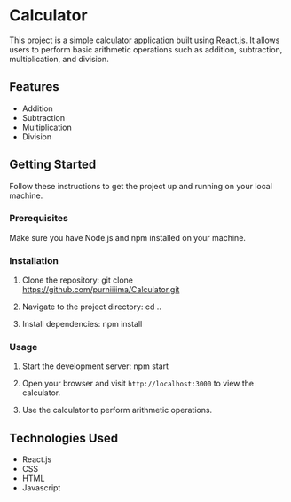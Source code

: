 # Calculator

This project is a simple calculator application built using React.js. It allows users to perform basic arithmetic operations such as addition, subtraction, multiplication, and division.

## Features

- Addition
- Subtraction
- Multiplication
- Division

## Getting Started

Follow these instructions to get the project up and running on your local machine.

### Prerequisites

Make sure you have Node.js and npm installed on your machine.

### Installation

1. Clone the repository: git clone https://github.com/purniiiima/Calculator.git

2. Navigate to the project directory: cd ..

3. Install dependencies: npm install


### Usage

1. Start the development server: npm start

2. Open your browser and visit `http://localhost:3000` to view the calculator.

3. Use the calculator to perform arithmetic operations.

## Technologies Used

- React.js
- CSS
- HTML
- Javascript



